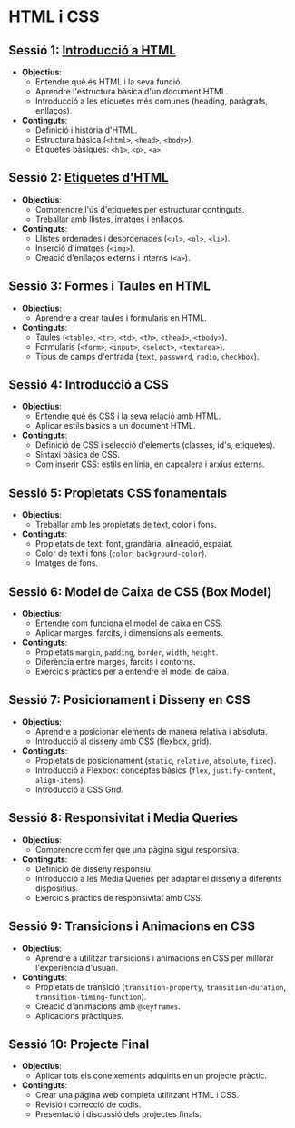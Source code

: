 # HTML i CSS

## Sessió 1: [Introducció a HTML](./html01.md)
- **Objectius**:
  - Entendre què és HTML i la seva funció.
  - Aprendre l'estructura bàsica d'un document HTML.
  - Introducció a les etiquetes més comunes (heading, paràgrafs, enllaços).
- **Continguts**:
  - Definició i història d'HTML.
  - Estructura bàsica (`<html>`, `<head>`, `<body>`).
  - Etiquetes bàsiques: `<h1>`, `<p>`, `<a>`.

## Sessió 2: [Etiquetes d'HTML](./html02.md)
- **Objectius**:
  - Comprendre l'ús d'etiquetes per estructurar continguts.
  - Treballar amb llistes, imatges i enllaços.
- **Continguts**:
  - Llistes ordenades i desordenades (`<ul>`, `<ol>`, `<li>`).
  - Inserció d'imatges (`<img>`).
  - Creació d'enllaços externs i interns (`<a>`).

## Sessió 3: Formes i Taules en HTML
- **Objectius**:
  - Aprendre a crear taules i formularis en HTML.
- **Continguts**:
  - Taules (`<table>`, `<tr>`, `<td>`, `<th>`, `<thead>`, `<tbody>`).
  - Formularis (`<form>`, `<input>`, `<select>`, `<textarea>`).
  - Tipus de camps d'entrada (`text`, `password`, `radio`, `checkbox`).

## Sessió 4: Introducció a CSS
- **Objectius**:
  - Entendre què és CSS i la seva relació amb HTML.
  - Aplicar estils bàsics a un document HTML.
- **Continguts**:
  - Definició de CSS i selecció d'elements (classes, id's, etiquetes).
  - Sintaxi bàsica de CSS.
  - Com inserir CSS: estils en línia, en capçalera i arxius externs.

## Sessió 5: Propietats CSS fonamentals
- **Objectius**:
  - Treballar amb les propietats de text, color i fons.
- **Continguts**:
  - Propietats de text: font, grandària, alineació, espaiat.
  - Color de text i fons (`color`, `background-color`).
  - Imatges de fons.

## Sessió 6: Model de Caixa de CSS (Box Model)
- **Objectius**:
  - Entendre com funciona el model de caixa en CSS.
  - Aplicar marges, farcits, i dimensions als elements.
- **Continguts**:
  - Propietats `margin`, `padding`, `border`, `width`, `height`.
  - Diferència entre marges, farcits i contorns.
  - Exercicis pràctics per a entendre el model de caixa.

## Sessió 7: Posicionament i Disseny en CSS
- **Objectius**:
  - Aprendre a posicionar elements de manera relativa i absoluta.
  - Introducció al disseny amb CSS (flexbox, grid).
- **Continguts**:
  - Propietats de posicionament (`static`, `relative`, `absolute`, `fixed`).
  - Introducció a Flexbox: conceptes bàsics (`flex`, `justify-content`, `align-items`).
  - Introducció a CSS Grid.

## Sessió 8: Responsivitat i Media Queries
- **Objectius**:
  - Comprendre com fer que una pàgina sigui responsiva.
- **Continguts**:
  - Definició de disseny responsiu.
  - Introducció a les Media Queries per adaptar el disseny a diferents dispositius.
  - Exercicis pràctics de responsivitat amb CSS.

## Sessió 9: Transicions i Animacions en CSS
- **Objectius**:
  - Aprendre a utilitzar transicions i animacions en CSS per millorar l'experiència d'usuari.
- **Continguts**:
  - Propietats de transició (`transition-property`, `transition-duration`, `transition-timing-function`).
  - Creació d'animacions amb `@keyframes`.
  - Aplicacions pràctiques.

## Sessió 10: Projecte Final
- **Objectius**:
  - Aplicar tots els coneixements adquirits en un projecte pràctic.
- **Continguts**:
  - Crear una pàgina web completa utilitzant HTML i CSS.
  - Revisió i correcció de codis.
  - Presentació i discussió dels projectes finals.


